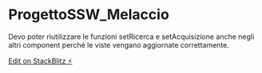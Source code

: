# ProgettoSSW_Melaccio

Devo poter riutilizzare le funzioni setRicerca e setAcquisizione anche negli altri component perché le viste vengano aggiornate correttamente.

[Edit on StackBlitz ⚡️](https://stackblitz.com/edit/angular-4dejbh)
